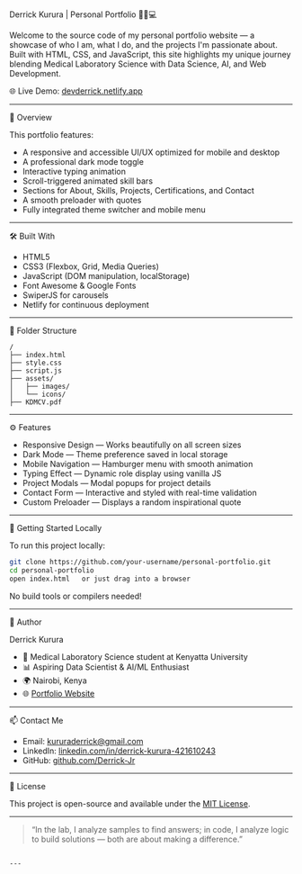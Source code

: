  Derrick Kurura | Personal Portfolio 👨‍⚕️💻

Welcome to the source code of my personal portfolio website — a showcase of who I am, what I do, and the projects I'm passionate about. Built with HTML, CSS, and JavaScript, this site highlights my unique journey blending Medical Laboratory Science with Data Science, AI, and Web Development.

🌐 Live Demo: [devderrick.netlify.app](https://devderrick.netlify.app)

---

 📌 Overview

This portfolio features:

- A responsive and accessible UI/UX optimized for mobile and desktop
- A professional dark mode toggle
- Interactive typing animation
- Scroll-triggered animated skill bars
- Sections for About, Skills, Projects, Certifications, and Contact
- A smooth preloader with quotes
- Fully integrated theme switcher and mobile menu

---

 🛠️ Built With

- HTML5
- CSS3 (Flexbox, Grid, Media Queries)
- JavaScript (DOM manipulation, localStorage)
- Font Awesome & Google Fonts
- SwiperJS for carousels
- Netlify for continuous deployment

---

 📂 Folder Structure

```
/
├── index.html
├── style.css
├── script.js
├── assets/
│   ├── images/
│   └── icons/
├── KDMCV.pdf
```

---

 ⚙️ Features

- Responsive Design — Works beautifully on all screen sizes
- Dark Mode — Theme preference saved in local storage
- Mobile Navigation — Hamburger menu with smooth animation
- Typing Effect — Dynamic role display using vanilla JS
- Project Modals — Modal popups for project details
- Contact Form — Interactive and styled with real-time validation
- Custom Preloader — Displays a random inspirational quote

---

 🚀 Getting Started Locally

To run this project locally:

```bash
git clone https://github.com/your-username/personal-portfolio.git
cd personal-portfolio
open index.html   or just drag into a browser
```

No build tools or compilers needed!

---

 🧠 Author

Derrick Kurura  
- 🔬 Medical Laboratory Science student at Kenyatta University  
- 📊 Aspiring Data Scientist & AI/ML Enthusiast  
- 🌍 Nairobi, Kenya  
- 🌐 [Portfolio Website](https://devderrick.netlify.app)

---

 📫 Contact Me

- Email: [kururaderrick@gmail.com](mailto:kururaderrick@gmail.com)
- LinkedIn: [linkedin.com/in/derrick-kurura-421610243](https://linkedin.com/in/derrick-kurura-421610243)
- GitHub: [github.com/Derrick-Jr](https://github.com/Derrick-Jr)

---

 📝 License

This project is open-source and available under the [MIT License](LICENSE).

---

> “In the lab, I analyze samples to find answers; in code, I analyze logic to build solutions — both are about making a difference.”
```

---

